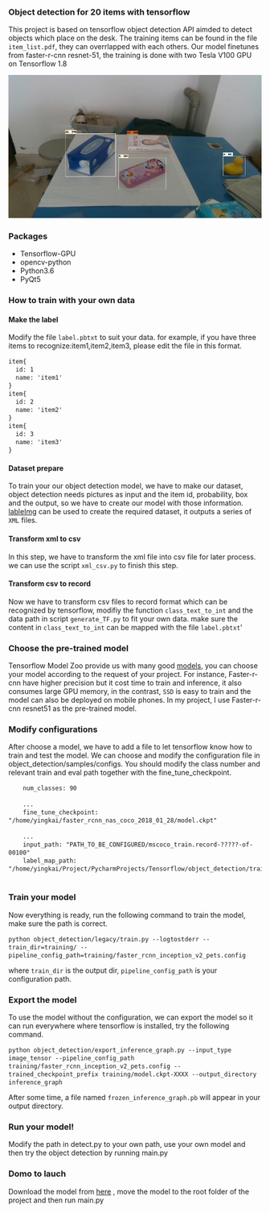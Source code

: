 ### Object detection for 20 items with tensorflow
This project is based on tensorflow object detection API aimded
 to detect objects which place on the desk. The training items
 can be found in the file `item_list.pdf`, they can overrlapped
 with each others. Our model finetunes from faster-r-cnn 
 resnet-51, the training is done with two Tesla V100 GPU on
 Tensorflow 1.8 
 
![Demo](https://github.com/YingkaiFu/Object_Detection_Tensorflow/blob/master/detect_result.jpg)
### Packages
* Tensorflow-GPU
* opencv-python
* Python3.6
* PyQt5
### How to train with your own data
#### Make the label
Modify the file `label.pbtxt` to suit your data. for example, if you
have three items to recognize:item1,item2,item3, please edit the file
in this format.
```
item{
  id: 1
  name: 'item1'
}
item{
  id: 2
  name: 'item2'
}
item{
  id: 3
  name: 'item3'
}
```
#### Dataset prepare
To train your our object detection model, we have to make our 
dataset, object detection needs pictures as input and the item
id, probability, box and the output, so we have to create our
model with those information. [lableImg](https://github.com/tzutalin/labelImg.git)
can be used to create the required dataset, it outputs a series of `XML` 
files.
#### Transform xml to csv
In this step, we have to transform the xml file into csv file for
later process. we can use the script `xml_csv.py` to finish this step.
#### Transform csv to record
Now we have to transform csv files to record format which can be recognized
by tensorflow, modifiy the function `class_text_to_int` and the
data path in script `generate_TF.py` to fit your own data. make sure 
the content in `class_text_to_int` can be mapped with the file `label.pbtxt`'
### Choose the pre-trained model
Tensorflow Model Zoo provide us with many good [models](https://github.com/tensorflow/models/blob/master/research/object_detection/g3doc/detection_model_zoo.md),
you can choose your model according to the request of your project. For
instance, Faster-r-cnn have higher precision but it cost time to train and
inference, it also consumes large GPU memory, in the contrast, `SSD`
is easy to train and the model can also be deployed on mobile phones.
In my project, I use Faster-r-cnn resnet51 as the pre-trained model.
### Modify configurations
After choose a model, we have to add a file to let tensorflow know how
to train and test the model. We can choose and modify the
configuration file in object_detection/samples/configs. You should
modify the class number and relevant train and eval path together
with the fine_tune_checkpoint.
```
    num_classes: 90
    
    ...
    fine_tune_checkpoint: "/home/yingkai/faster_rcnn_nas_coco_2018_01_28/model.ckpt"
    
    ...
    input_path: "PATH_TO_BE_CONFIGURED/mscoco_train.record-?????-of-00100"
    label_map_path: "/home/yingkai/Project/PycharmProjects/Tensorflow/object_detection/training/label.pbtxt"
    
```
### Train your model
Now everything is ready, run the following command to train the model,
make sure the path is correct.
```angular2html
python object_detection/legacy/train.py --logtostderr --train_dir=training/ --pipeline_config_path=training/faster_rcnn_inception_v2_pets.config
```
where `train_dir` is the output dir, `pipeline_config_path` is your configuration path.
### Export the model
To use the model without the configuration, we can export the model
so it can run everywhere where tensorflow is installed, try the following
command.
```angular2html
python object_detection/export_inference_graph.py --input_type image_tensor --pipeline_config_path training/faster_rcnn_inception_v2_pets.config --trained_checkpoint_prefix training/model.ckpt-XXXX --output_directory inference_graph
```
After some time, a file named `frozen_inference_graph.pb` will appear in your
output directory.
### Run your model!
Modify the path in detect.py to your own path, use your own model and
then try the object detection by running main.py
### Domo to lauch
Download the model from [here](https://pan.baidu.com/s/1H6KovubBhVQMqz6P9FqVow)
, move the model to the root folder of the project and then
run main.py